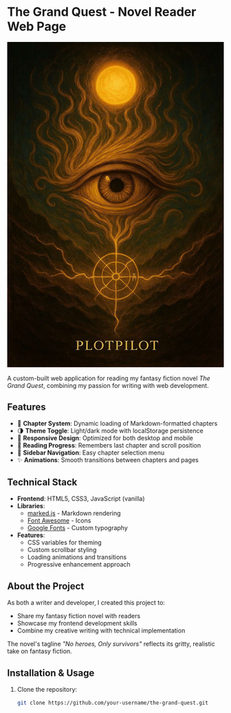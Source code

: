 # The Grand Quest - Novel Reader Web Page

![Cover Image](icons/cover.jpeg)

A custom-built web application for reading my fantasy fiction novel *The Grand Quest*, combining my passion for writing with web development.

## Features

- 📖 **Chapter System**: Dynamic loading of Markdown-formatted chapters
- 🌗 **Theme Toggle**: Light/dark mode with localStorage persistence
- 📱 **Responsive Design**: Optimized for both desktop and mobile
- 🔄 **Reading Progress**: Remembers last chapter and scroll position
- 📜 **Sidebar Navigation**: Easy chapter selection menu
- ✨ **Animations**: Smooth transitions between chapters and pages

## Technical Stack

- **Frontend**: HTML5, CSS3, JavaScript (vanilla)
- **Libraries**: 
  - [marked.js](https://marked.js.org/) - Markdown rendering
  - [Font Awesome](https://fontawesome.com/) - Icons
  - [Google Fonts](https://fonts.google.com/) - Custom typography
- **Features**:
  - CSS variables for theming
  - Custom scrollbar styling
  - Loading animations and transitions
  - Progressive enhancement approach

## About the Project

As both a writer and developer, I created this project to:
- Share my fantasy fiction novel with readers
- Showcase my frontend development skills
- Combine my creative writing with technical implementation

The novel's tagline *"No heroes, Only survivors"* reflects its gritty, realistic take on fantasy fiction.

## Installation & Usage

1. Clone the repository:
   ```bash
   git clone https://github.com/your-username/the-grand-quest.git
